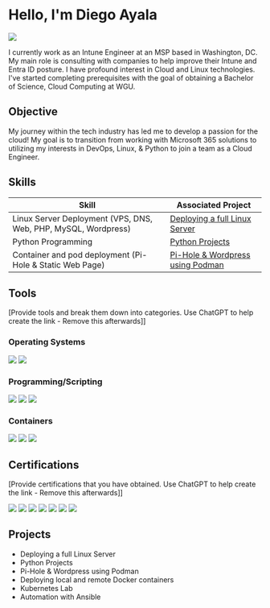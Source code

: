 # Hello, I'm Diego Ayala
<a href="https://www.linkedin.com/in/diegoayala860/"><img src="https://img.shields.io/badge/-LinkedIn-0072b1?&style=for-the-badge&logo=linkedin&logoColor=white" /></a>

I currently work as an Intune Engineer at an MSP based in Washington, DC. My main role is consulting with companies to help improve their Intune and Entra ID posture. I have profound interest in Cloud and Linux technologies. I've started completing prerequisites with the goal of obtaining a Bachelor of Science, Cloud Computing at WGU.

## Objective

My journey within the tech industry has led me to develop a passion for the cloud! My goal is to transition from working with Microsoft 365 solutions to utilizing my interests in DevOps, Linux, & Python to join a team as a Cloud Engineer.

## Skills

| Skill                                                                   | Associated Project                                               |
|-------------------------------------------------------------------------|------------------------------------------------------------------|
| Linux Server Deployment (VPS, DNS, Web, PHP, MySQL, Wordpress)          | <a href="https://google.com">Deploying a full Linux Server</a>   |
| Python Programming                                                      | <a href="https://google.com">Python Projects</a>                 |
| Container and pod deployment (Pi-Hole & Static Web Page)                | <a href="https://google.com">Pi-Hole & Wordpress using Podman</a>|

## Tools
[Provide tools and break them down into categories. Use ChatGPT to help create the link - Remove this afterwards]]

### Operating Systems
<div>
    <img src="https://img.shields.io/badge/-Linux-FCC624?style=for-the-badge&logo=Linux&logoColor=black)" />
    <img src="https://img.shields.io/badge/-Windows-0078D6?style=for-the-badge&logo=Windows&logoColor=white" />
</div>

### Programming/Scripting
<div>
    <img src="https://img.shields.io/badge/-Bash-4EAA25?&style=for-the-badge&logo=GNU+Bash&logoColor=white)" />
    <img src="https://img.shields.io/badge/-Python-3776AB?&style=for-the-badge&logo=Python&logoColor=white)" />
    <img src="https://img.shields.io/badge/-PowerShell-5391FE?&style=for-the-badge&logo=PowerShell&logoColor=white)" />
</div>

### Containers
<div>
    <img src="https://img.shields.io/badge/-Docker-2496ED?style=for-the-badge&logo=Docker&logoColor=white)" />
    <img src="https://img.shields.io/badge/-Podman-5B3EAE?style=for-the-badge&logo=Podman&logoColor=white)" />
    <img src="https://img.shields.io/badge/-Kubernetes-326CE5?style=for-the-badge&logo=Kubernetes&logoColor=white)" />
</div>

## Certifications
[Provide certifications that you have obtained. Use ChatGPT to help create the link - Remove this afterwards]]
<div>
<img src="https://img.shields.io/badge/-Security%2B-FF0000?&style=for-the-badge&logo=CompTIA&logoColor=white" />
<img src="https://img.shields.io/badge/-Network%2B-007ACC?&style=for-the-badge&logo=CompTIA&logoColor=white" />
<img src="https://img.shields.io/badge/Microsoft%20365%20Certified%3A%20Administrator%20Expert-0078D4?style=for-the-badge&logo=microsoft&logoColor=white)" />
<img src="https://img.shields.io/badge/Microsoft%20365%20Certified%3A%20Endpoint%20Administrator%20Associate-0078D4?style=for-the-badge&logo=microsoft&logoColor=white)" />
<img src="https://img.shields.io/badge/Microsoft%20Certified%3A%20Azure%20Fundamentals-0078D4?style=for-the-badge&logo=microsoftazure&logoColor=white)" />
<img src="https://img.shields.io/badge/Microsoft%20Certified%3A%20Security%2C%20Compliance%2C%20and%20Identity%20Fundamentals-0078D4?style=for-the-badge&logo=microsoft&logoColor=white)" />
<img src="https://img.shields.io/badge/Microsoft%20365%20Certified%3A%20Fundamentals-0078D4?style=for-the-badge&logo=microsoft&logoColor=white)" />
</div>

## Projects
- Deploying a full Linux Server
- Python Projects
- Pi-Hole & Wordpress using Podman
- Deploying local and remote Docker containers
- Kubernetes Lab
- Automation with Ansible

